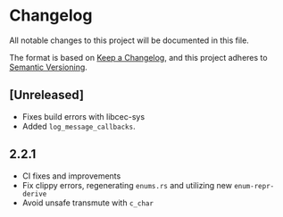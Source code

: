 # Changelog

All notable changes to this project will be documented in this file.

The format is based on [Keep a Changelog](https://keepachangelog.com/en/1.0.0/),
and this project adheres to [Semantic Versioning](https://semver.org/spec/v2.0.0.html).

## [Unreleased]

-   Fixes build errors with libcec-sys
-   Added `log_message_callbacks`.

## 2.2.1

-   CI fixes and improvements
-   Fix clippy errors, regenerating `enums.rs` and utilizing new `enum-repr-derive`
-   Avoid unsafe transmute with `c_char`

